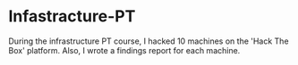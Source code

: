 # Infastracture-PT
During the infrastructure PT course, I hacked 10 machines on the 'Hack The Box' platform.
Also, I wrote a findings report for each machine.
